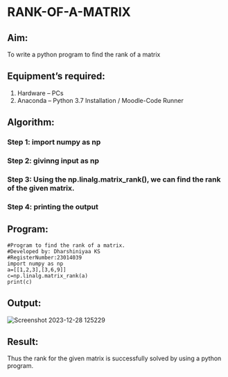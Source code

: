 # RANK-OF-A-MATRIX
## Aim:
To write a python program to find the rank of a matrix
## Equipment’s required:
1. 	Hardware – PCs
2. 	Anaconda – Python 3.7 Installation / Moodle-Code Runner
## Algorithm:
### Step 1: import numpy as np
### Step 2: givinng input as np
### Step 3: Using the np.linalg.matrix_rank(), we can find the rank of the given matrix.
### Step 4: printing the output
## Program:
```
#Program to find the rank of a matrix.
#Developed by: Dharshiniyaa KS
#RegisterNumber:23014039
import numpy as np
a=[[1,2,3],[3,6,9]]
c=np.linalg.matrix_rank(a)
print(c)
```
## Output:
![Screenshot 2023-12-28 125229](https://github.com/Dharshiniyaaks/RANK-OF-A-MATRIX/assets/155055420/2cb30ff6-ca09-4982-a8d5-d09ca91f7729)

## Result:
Thus the rank for the given matrix is successfully solved by  using a python program.

